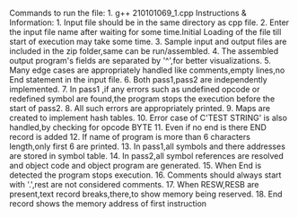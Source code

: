Commands to run the file:
    1. g++ 210101069_1.cpp
Instructions & Information:
    1. Input file should be in the same directory as cpp file.
    2. Enter the input file name after waiting for some time.Initial Loading of the file till start
    of execution may take some time.
    3. Sample input and output files are included in the zip folder,same can be run/assembled.
    4. The assembled output program's fields are separated by '^',for better visualizations.
    5. Many edge cases are appropriately handled like comments,empty lines,no End statement in the input file.
    6. Both pass1,pass2 are independently implemented.
    7. In pass1 ,if any errors such as undefined opcode or redefined symbol are found,the program stops the execution before the start of pass2.
    8. All such errors are appropriately printed.
    9. Maps are created to implement hash tables.
    10. Error case of C'TEST STRING' is also handled,by checking for opcode BYTE
    11. Even if no end is there END record is added
    12. If name of program is more than 6 characters length,only first 6 are printed.
    13. In pass1,all symbols and there addresses are stored in symbol table.
    14. In pass2,all symbol references are resolved and object code and object program are generated.
    15. When End is detected the program stops execution.
    16. Comments should always start with '.',rest are not considered comments.
    17. When RESW,RESB are present,text record breaks,there,to show memory being reserved.
    18. End record shows the memory address of first instruction

